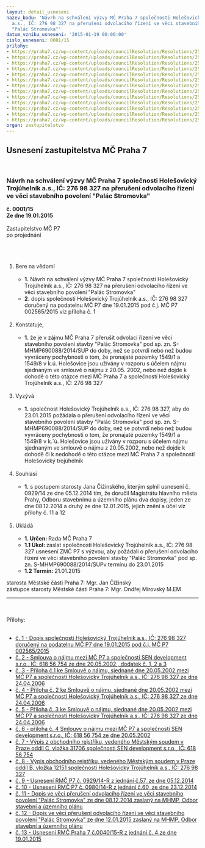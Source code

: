 ```yaml
---
layout: detail_usneseni
nazev_bodu: 'Návrh na schválení výzvy MČ Praha 7 společnosti Holešovický Trojúhelník
  a.s., IČ: 276 98 327 na přerušení odvolacího řízení ve věci stavebního povolení
  "Palác Stromovka"'
datum_vzniku_usneseni: '2015-01-19 00:00:00'
cislo_usneseni: 0001/15
prilohy:
- https://praha7.cz/wp-content/uploads/councilResolution/Resolutions/25594/1-15-dopis_hole%c5%a1ovick%c3%bd_troj%c3%baheln%c3%adk_17.1.2015.pdf
- https://praha7.cz/wp-content/uploads/councilResolution/Resolutions/25594/1-15-sml_trojuhelnik.pdf
- https://praha7.cz/wp-content/uploads/councilResolution/Resolutions/25594/1-15-priloha1.pdf
- https://praha7.cz/wp-content/uploads/councilResolution/Resolutions/25594/1-15-priloha2.pdf
- https://praha7.cz/wp-content/uploads/councilResolution/Resolutions/25594/1-15-priloha3.pdf
- https://praha7.cz/wp-content/uploads/councilResolution/Resolutions/25594/1-15-priloha4.pdf
- https://praha7.cz/wp-content/uploads/councilResolution/Resolutions/25594/1-15-or_sen_development_uplny_vypis_k_19_01_2015.pdf
- https://praha7.cz/wp-content/uploads/councilResolution/Resolutions/25594/1-15-or_holesovicky_trojuhlenik_uplny_vypis_k_19_01_2015.pdf
- https://praha7.cz/wp-content/uploads/councilResolution/Resolutions/25594/1-15-usnesen%c3%ad_rm%c4%8d_p7_%c4%8d._0929_z_%c4%8d._57_ze_dne_05.12.2014_-_jedn%c3%a1n%c3%ad_s_hol._troj._a.s.doc
- https://praha7.cz/wp-content/uploads/councilResolution/Resolutions/25594/1-15-usnesen%c3%ad_rm%c4%8d_p7_%c4%8d._0980_14-r_z_%c4%8d._60_ze_dne_23.12.2014_-_v%c3%bdzvy_+_v%c3%bdpov%c4%9b%c4%8f.doc
- https://praha7.cz/wp-content/uploads/councilResolution/Resolutions/25594/1-15-n%c3%a1vrh_na_p%c5%99eru%c5%a1en%c3%ad_odvoalc%c3%adho_%c5%99%c3%adzen%c3%ad_8.12.2014_sta_.pdf
- https://praha7.cz/wp-content/uploads/councilResolution/Resolutions/25594/1-15-n%c3%a1vrh_na_p%c5%99eru%c5%a1en%c3%ad_odvolac%c3%adho_%c5%99%c3%adzen%c3%ad_12.01.2015_sta_potvrzen%c3%bd.pdf
- https://praha7.cz/wp-content/uploads/councilResolution/Resolutions/25594/1-15-usnesen%c3%ad_rm%c4%8d_p7_%c4%8d._0040_15-r_z_%c4%8d._4_ze_dne_19.01.2015_-_v%c3%bdzva_ht_k_%c5%99eru%c5%a1en%c3%ad_odvolac%c3%adho_%c5%99%c3%adzen%c3%ad.doc
organ: zastupitelstvo
---
```

<div id="ucUsn_pList" class="usn">
	<span><h2>Usnesení zastupitelstva MČ Praha 7 </h2>
<br></span><div class="standBody">
<span><h3>Návrh na schválení výzvy MČ Praha 7 společnosti Holešovický Trojúhelník a.s., IČ: 276 98 327 na přerušení odvolacího řízení ve věci stavebního povolení "Palác Stromovka"</h3></span><div class="center">
		<strong>č. 0001/15</strong><br>
	</div>
<div class="center">
		<strong>Ze dne 19.01.2015</strong><br><br>
	</div>Zastupitelstvo MČ P7<br>po projednání<br><br><br><ol>
<br><li>Bere na vědomí <br><ul>
<br><li>
<strong>1.</strong> Návrh na schválení výzvy MČ Praha 7 společnosti Holešovický Trojúhelník a.s., IČ: 276 98 327 na přerušení odvolacího řízení ve věci stavebního povolení "Palác Stromovka" <br>
</li>
<li>
<strong>2.</strong> dopis společnosti Holešovický Trojúhelník a.s., IČ: 276 98 327 doručený na podatelnu MČ P7 dne 19.01.2015 pod č.j. MČ P7 002565/2015 viz příloha č. 1 </li>
</ul>
<br>
</li>
<li>Konstatuje, <br><ul>
<br><li>
<strong>1.</strong> že je v zájmu MČ Praha 7 přerušit odvolací řízení ve věci stavebního povolení stavby "Palác Stromovka" pod sp. zn. S-MHMP690088/2014/SUP do doby, než se potvrdí nebo než budou vyvráceny pochybnosti o tom, že pronajaté pozemky 1549/1 a 1549/8 v k.ú. Holešovice jsou užívány v rozporu s účelem nájmu sjednaným ve smlouvě o nájmu z 20.05. 2002, nebo než dojde k dohodě o této otázce mezi MČ Praha 7 a společností Holešovický Trojúhelník a.s., IČ: 276 98 327</li>
</ul>
<br>
</li>
<li>Vyzývá <br><ul>
<br><li>
<strong>1.</strong> společnost Holešovický Trojúhelník a.s., IČ: 276 98 327, aby do 23.01.2015 požádala o přerušení odvolacího řízení ve věci stavebního povolení stavby "Palác Stromovka" pod sp. zn. S-MHMP690088/2014/SUP do doby, než se potvrdí nebo než budou vyvráceny pochybnosti o tom, že pronajaté pozemky 1549/1 a 1549/8 v k.´ú. Holešovice jsou užívány v rozporu s účelem nájmu sjednaným ve smlouvě o nájmu z 20.05.2002, nebo než dojde k dohodě či k nedohodě o této otázce mezi MČ Praha 7 a společností Holešovický trojúhelník</li>
</ul>
<br>
</li>
<li>Souhlasí <br><ul>
<br><li>
<strong>1.</strong> s postupem starosty Jana Čižinského, kterým splnil usnesení č. 0929/14 ze dne 05.12.2014 tím, že doručil Magistrátu hlavního města Prahy, Odboru stavebnímu a územního plánu dva dopisy, jeden ze dne 08.12.2014 a druhý ze dne 12.01.2015, jejich znění a účel viz přílohy č. 11 a 12</li>
</ul>
<br>
</li>
<li>Ukládá <br><ul>
<br><li>
<strong>1. Určen: </strong>Rada MČ Praha 7 <br>
</li>
<li>
<strong>1.1 Úkol: </strong>zaslat společnosti Holešovický Trojúhelník a.s., IČ: 276 98 327 usnesení ZMČ P7 s výzvou, aby požádali o přerušení odvolacího řízení ve věci stavebního povolení stavby "Palác Stromovka" pod sp. zn. S-MHMP690088/2014/SUPv termínu do 23.01.2015 <br>
</li>
<li>
<strong>1.2 Termín: </strong>21.01.2015</li>
</ul>
</li>
</ol>starosta Městské části Praha 7: Mgr. Jan Čižinský<br>zástupce starosty Městské části Praha 7: Mgr. Ondřej Mirovský M.EM <br><hr>
<br><br>Přílohy: <br><ul>
<br><li>
<a href="/zdroj.aspx?typ=4&amp;id=60034&amp;sh=-831369771" target="_blank" title="Odkaz na soubor - 962,7 kB - nové okno">č. 1 - Dopis společnosti Holešovický Trojúhelník a.s., IČ: 276 98 327 doručený na podatelnu MČ P7 dne 19.01.2015 pod č.j. MČ P7 002565/2015 </a><br>
</li>
<li>
<a href="/zdroj.aspx?typ=4&amp;Id=60538&amp;sh=-841504459" target="_blank" title="Odkaz na soubor - 1 MB - nové okno">č. 2 - Smlouva o nájmu mezi MČ P7 a společností SEN development s.r.o., IČ: 618 56 754 ze dne 20.05.2002 , dodatek č. 1, 2 a 3 </a><br>
</li>
<li>
<a href="/zdroj.aspx?typ=4&amp;id=60036&amp;sh=-831306475" target="_blank" title="Odkaz na soubor - 250,3 kB - nové okno">č. 3 - Příloha č.1 ke Smlouvě o nájmu, sjednané dne 20.05.2002 mezi MČ P7 a společností Holešovický Trojúhelník a.s., IČ: 276 98 327 ze dne 24.04.2006</a> <br>
</li>
<li>
<a href="/zdroj.aspx?typ=4&amp;id=60037&amp;sh=-831272651" target="_blank" title="Odkaz na soubor - 1,1 MB - nové okno">č. 4 - Příloha č. 2 ke Smlouvě o nájmu, sjednané dne 20.05.2002 mezi MČ P7 a společností Holešovický Trojúhelník a.s., IČ: 276 98 327 ze dne 24.04.2006</a> <br>
</li>
<li>
<a href="/zdroj.aspx?typ=4&amp;id=60038&amp;sh=-831463339" target="_blank" title="Odkaz na soubor - 160,8 kB - nové okno">č. 5 - Příloha č. 3 ke Smlouvě o nájmu, sjednané dne 20.05.2002 mezi MČ P7 a společností Holešovický Trojúhelník a.s., IČ: 276 98 327 ze dne 24.04.2006 </a><br>
</li>
<li>
<a href="/zdroj.aspx?typ=4&amp;id=60039&amp;sh=-830512011" target="_blank" title="Odkaz na soubor - 1,7 MB - nové okno">č. 6 - příloha č. 4 Smlouvy o nájmu mezi MČ P7 a společností SEN development s.r.o., IČ: 618 56 754 ze dne 20.05.2002 </a><br>
</li>
<li>
<a href="/zdroj.aspx?typ=4&amp;id=60040&amp;sh=-1351647371" target="_blank" title="Odkaz na soubor - 64,7 kB - nové okno">č. 7 - Výpis z obchodního rejstříku, vedeného Městským soudem v Praze oddíl C, vložka 31706 společnosti SEN development s.r.o., IČ: 618 56 754</a> <br>
</li>
<li>
<a href="/zdroj.aspx?typ=4&amp;id=60041&amp;sh=-1351622507" target="_blank" title="Odkaz na soubor - 68,6 kB - nové okno">č. 8 - Výpis obchodního rejstříku, vedeného Městským soudem v Praze oddíl B, vložka 12151 společnosti Holešovický Trojúhelník a.s., IČ: 276 98 327</a> <br>
</li>
<li>
<a href="/zdroj.aspx?typ=4&amp;id=60042&amp;sh=-1352633163" target="_blank" title="Odkaz na soubor - 32,5 kB - nové okno">č. 9 - Usnesení RMČ P7 č. 0929/14-R z jednání č.57, ze dne 05.12.2014</a> <br>
</li>
<li>
<a href="/zdroj.aspx?typ=4&amp;id=60043&amp;sh=-1352599339" target="_blank" title="Odkaz na soubor - 37 kB - nové okno">č. 10 - Usnesení RMČ P7 č. 0980/14-R z jednání č.60, ze dne 23.12.2014</a> <br>
</li>
<li>
<a href="/zdroj.aspx?typ=4&amp;id=60044&amp;sh=-1351782411" target="_blank" title="Odkaz na soubor - 165,7 kB - nové okno">č. 11 - Dopis ve věci přerušení odvolacího řízení ve věci stavebního povolení "Palác Stromovka" ze dne 08.12.2014 zaslaný na MHMP, Odbor stavební a územního plánu</a> <br>
</li>
<li>
<a href="/zdroj.aspx?typ=4&amp;id=60045&amp;sh=-1351757035" target="_blank" title="Odkaz na soubor - 829,3 kB - nové okno">č. 12 - Dopis ve věci přerušení odvolacího řízení ve věci stavebního povolení "Palác Stromovka" ze dne 12.01.2015 zaslaný na MHMP, Odbor stavební a územního plánu</a> <br>
</li>
<li>
<a href="/zdroj.aspx?typ=4&amp;id=60046&amp;sh=-1351719115" target="_blank" title="Odkaz na soubor - 34,5 kB - nové okno">č. 13 - Usnesení RMČ Praha 7 č.0040/15-R z jednání č. 4 ze dne 19.01.2015</a> </li>
</ul>
</div>
</div>